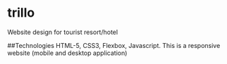 # trillo
Website design for tourist resort/hotel

##Technologies
HTML-5, CSS3, Flexbox, Javascript. This is a responsive website (mobile and desktop application)
